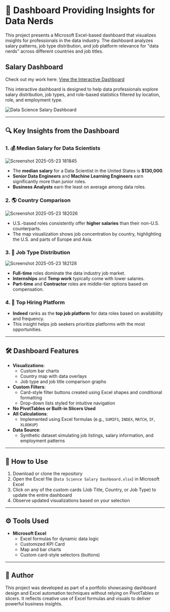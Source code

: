 # 🧠 Dashboard Providing Insights for Data Nerds  

This project presents a Microsoft Excel-based dashboard that visualizes insights for professionals in the data industry. The dashboard analyzes salary patterns, job type distribution, and job platform relevance for "data nerds" across different countries and job titles.

## Salary Dashboard  

Check out my work here: [View the Interactive Dashboard](https://github.com/EmemeMichael/Data_Science_Salary_Dasboard)

This interactive dashboard is designed to help data professionals explore salary distribution, job types, and role-based statistics filtered by location, role, and employment type.


![Data Science Salary Dashboard](https://github.com/user-attachments/assets/b39af540-148d-4ff0-96ac-fbeead07322a)

---

## 🔍 Key Insights from the Dashboard  

### 1. 💰 Median Salary for Data Scientists    

![Screenshot 2025-05-23 181845](https://github.com/user-attachments/assets/50103741-e726-4a0f-8bb5-ed72c1267f21)

- The **median salary** for a Data Scientist in the United States is **$130,000**.  
- **Senior Data Engineers** and **Machine Learning Engineers** earn significantly more than junior roles.  
- **Business Analysts** earn the least on average among data roles.

### 2. 🌎 Country Comparison  #  

![Screenshot 2025-05-23 182026](https://github.com/user-attachments/assets/9022d466-8492-4f46-9d78-b1084a499b0d)


- U.S.-based roles consistently offer **higher salaries** than their non-U.S. counterparts.  
- The map visualization shows job concentration by country, highlighting the U.S. and parts of Europe and Asia.

### 3. 💼 Job Type Distribution  
![Screenshot 2025-05-23 182128](https://github.com/user-attachments/assets/317ca0d1-db8f-4d17-af2b-2a979a9b0d4f)


- **Full-time** roles dominate the data industry job market.  
- **Internships** and **Temp work** typically come with lower salaries.  
- **Part-time** and **Contractor** roles are middle-tier options based on compensation.

### 4. 🧭 Top Hiring Platform  

- **Indeed** ranks as the **top job platform** for data roles based on availability and frequency.  
- This insight helps job seekers prioritize platforms with the most opportunities.

---

## 🛠️ Dashboard Features  

- **Visualizations**:  
  - Custom bar charts  
  - Country map with data overlays  
  - Job type and job title comparison graphs  
- **Custom Filters**:  
  - Card-style filter buttons created using Excel shapes and conditional formatting  
  - Drop-down lists styled for intuitive navigation  
- **No PivotTables or Built-in Slicers Used**  
- **All Calculations**:  
  - Implemented using Excel formulas (e.g., `SUMIFS`, `INDEX`, `MATCH`, `IF`, `XLOOKUP`)  
- **Data Source**:  
  - Synthetic dataset simulating job listings, salary information, and employment patterns  

---

## 🧪 How to Use  

1. Download or clone the repository  
2. Open the Excel file (`Data Science Salary Dashboard.xlsx`) in Microsoft Excel  
3. Click on any of the custom cards (Job Title, Country, or Job Type) to update the entire dashboard  
4. Observe updated visualizations based on your selection  

---

## ⚙️ Tools Used  

- **Microsoft Excel**  
  - Excel formulas for dynamic data logic  
  - Customized KPI Card
  - Map and bar charts  
  - Custom card-style selectors (buttons)  

---

## 👤 Author  

This project was developed as part of a portfolio showcasing dashboard design and Excel automation techniques without relying on PivotTables or slicers. It reflects creative use of Excel formulas and visuals to deliver powerful business insights.
